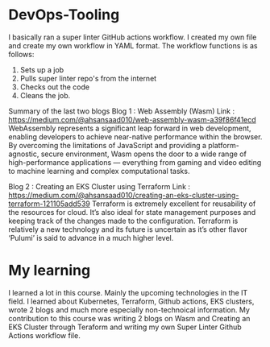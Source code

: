 # DevOps-Tooling
I basically ran a super linter GitHub actions workflow.
I created my own file and create my own workflow in YAML format.
The workflow functions is as follows:
  1. Sets up a job
  2. Pulls super linter repo's from the internet
  3. Checks out the code
  4. Cleans the job.

Summary of the last two blogs
Blog 1 : Web Assembly (Wasm)
Link : https://medium.com/@ahsansaad010/web-assembly-wasm-a39f86f41ecd
WebAssembly represents a significant leap forward in web development, enabling developers to achieve near-native performance within the browser. By overcoming the limitations of JavaScript and providing a platform-agnostic, secure environment, Wasm opens the door to a wide range of high-performance applications — everything from gaming and video editing to machine learning and complex computational tasks.

Blog 2 : Creating an EKS Cluster using Terraform
Link : https://medium.com/@ahsansaad010/creating-an-eks-cluster-using-terraform-121105add539
Terraform is extremely excellent for reusability of the resources for cloud. It’s also ideal for state management purposes and keeping track of the changes made to the configuration. Terraform is relatively a new technology and its future is uncertain as it’s other flavor ‘Pulumi’ is said to advance in a much higher level.

# My learning
I learned a lot in this course. Mainly the upcoming technologies in the IT field. I learned about Kubernetes, Terraform, Github actions,
EKS clusters, wrote 2 blogs and much more especially non-technoical information.
My contribution to this course was writing 2 blogs on Wasm and Creating an EKS Cluster through Teraform and writing my own Super Linter Github Actions workflow file.
